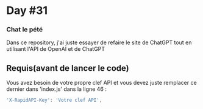 # Day #31

### Chat le pété
Dans ce repository, j'ai juste essayer de refaire le site de ChatGPT tout en utilisant l'API de OpenAI et de ChatGPT

## Requis(avant de lancer le code)
Vous avez besoin de votre propre clef API et vous devez juste remplacer ce dernier dans 'index.js' dans la ligne 46 :

```javascript
'X-RapidAPI-Key': 'Votre clef API',
```

